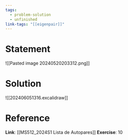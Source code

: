 ```yaml
---
tags:
  - problem-solution
  - unfinished
link-tags: "[[eigenpair]]"
---
```

# Statement 
![[Pasted image 20240520203312.png]]

# Solution
![[202406051316.excalidraw]]

# Reference
**Link**: [[MS512_2024S1 Lista de Autopares]]
**Exercise**: 10